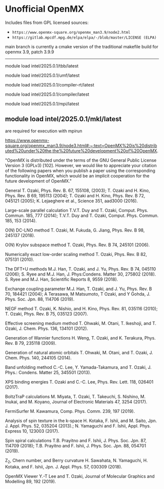 # Unofficial OpenMX 

Includes files from GPL licensed sources: 
* `https://www.openmx-square.org/openmx_man3.9/node2.html`
* `https://gitlab.mpcdf.mpg.de/elpa/elpa/-/blob/master/LICENSE (ELPA)`


main branch is currently a cmake version of the traditional makefile build for openmx 3.9, patch 3.9.9

---
module load intel/2025.0.1/tbb/latest

module load intel/2025.0.1/umf/latest

module load intel/2025.0.1/compiler-rt/latest

module load intel/2025.0.1/compiler/latest

module load intel/2025.0.1/mpi/latest

module load intel/2025.0.1/mkl/latest
---

are required for execution with mpirun



https://www.openmx-square.org/openmx_man3.9/node3.html#:~:text=OpenMX%20is%20distributed%20under%20the,the%20future%20development%20of%20OpenMX.

"OpenMX is distributed under the terms of the GNU General Public License Version 3 (GPLv3) [102]. However, we would like to appreciate your citation of the following papers when you publish a paper using the corresponding functionality in OpenMX, which would be an implicit cooperation for the future development of OpenMX."

General
T. Ozaki, Phys. Rev. B. 67, 155108, (2003); T. Ozaki and H. Kino, Phys. Rev. B 69, 195113 (2004); T. Ozaki and H. Kino, Phys. Rev. B 72, 045121 (2005); K. Lejaeghere et al., Science 351, aad3000 (2016).

Large-scale parallel calculation
T.V.T. Duy and T. Ozaki, Comput. Phys. Commun. 185, 777 (2014); T.V.T. Duy and T. Ozaki, Comput. Phys. Commun. 185, 153 (2014).

O($N$) DC-LNO method
T. Ozaki, M. Fukuda, G. Jiang, Phys. Rev. B 98, 245137 (2018).

O($N$) Krylov subspace method
T. Ozaki, Phys. Rev. B 74, 245101 (2006).

Numerically exact low-order scaling method
T. Ozaki, Phys. Rev. B 82, 075131 (2010).

The DFT+U methods
M.J. Han, T. Ozaki, and J. Yu, Phys. Rev. B 74, 045110 (2006); S. Ryee and M.J. Han, J. Phys:Condens. Matter 30, 275802 (2018). S. Ryee and M.J. Han, Scientific Reports 8, 9559 (2018).

Exchange coupling parameter
M.J. Han, T. Ozaki, and J. Yu, Phys. Rev. B 70, 184421 (2004); A Terasawa, M Matsumoto, T Ozaki, and Y Gohda, J. Phys. Soc. Jpn. 88, 114706 (2019).

NEGF method
T. Ozaki, K. Nishio, and H. Kino, Phys. Rev. 81, 035116 (2010); T. Ozaki, Phys. Rev. B 75, 035123 (2007).

Effective screening medium method
T. Ohwaki, M. Otani, T. Ikeshoji, and T. Ozaki, J. Chem. Phys. 136, 134101 (2012).

Generation of Wannier functions
H. Weng, T. Ozaki, and K. Terakura, Phys. Rev. B 79, 235118 (2009).

Generation of natural atomic orbitals
T. Ohwaki, M. Otani, and T. Ozaki, J. Chem. Phys. 140, 244105 (2014).

Band unfolding method
C.-C. Lee, Y. Yamada-Takamura, and T. Ozaki, J. Phys.: Condens. Matter 25, 345501 (2013).

XPS binding energies
T. Ozaki and C.-C. Lee, Phys. Rev. Lett. 118, 026401 (2017).

BoltzTraP calculations
M. Miyata, T. Ozaki, T. Takeuchi, S. Nishino, M. Inukai, and M. Koyano, Journal of Electronic Materials 47, 3254 (2017).

FermiSurfer
M. Kawamura, Comp. Phys. Comm. 239, 197 (2019).

Analysis of spin texture in the k-space
H. Kotaka, F. Ishii, and M. Saito, Jpn. J. Appl. Phys. 52, 035204 (2013).; N. Yamaguchi and F. Ishii, Appl. Phys. Express 10, 123003 (2017).

Spin spiral calculations
T.B. Prayitno and F. Ishii, J. Phys. Soc. Jpn. 87, 114709 (2018); T.B. Prayitno and F. Ishii, J. Phys. Soc. Jpn. 88, 054701 (2019).

Z$_2$, Chern number, and Berry curvature
H. Sawahata, N. Yamaguchi, H. Kotaka, and F. Ishii, Jpn. J. Appl. Phys. 57, 030309 (2018).

OpenMX Viewer
Y.-T Lee and T. Ozaki, Journal of Molecular Graphics and Modelling 89, 192 (2019).
